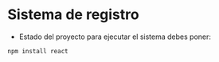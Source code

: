 <h1>Sistema de registro</h1>


- Estado del proyecto
para ejecutar el sistema debes poner:

````npm install react````
